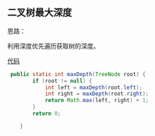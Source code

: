 ## 二叉树最大深度

思路：

利用深度优先遍历获取树的深度。

[代码](MaxDepth.java)

```java
 public static int maxDepth(TreeNode root) {
        if (root != null) {
            int left = maxDepth(root.left);
            int right = maxDepth(root.right);
            return Math.max(left, right) + 1;
        }
        return 0;

    }
```



